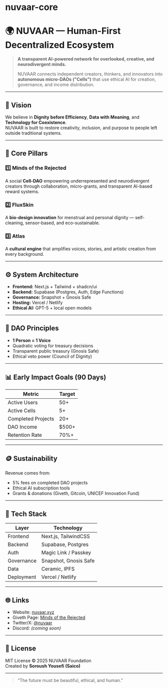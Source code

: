 # nuvaar-core
# 🌍 NUVAAR — Human-First Decentralized Ecosystem

> **A transparent AI-powered network for overlooked, creative, and neurodivergent minds.**
>  
> NUVAAR connects independent creators, thinkers, and innovators into **autonomous micro-DAOs ("Cells")** that use ethical AI for creation, governance, and income distribution.

---

## 🧭 Vision
We believe in **Dignity before Efficiency**, **Data with Meaning**, and **Technology for Coexistence**.  
NUVAAR is built to restore creativity, inclusion, and purpose to people left outside traditional systems.

---

## 🧩 Core Pillars
### 1️⃣ Minds of the Rejected
A social **Cell-DAO** empowering underrepresented and neurodivergent creators through collaboration, micro-grants, and transparent AI-based reward systems.

### 2️⃣ FluxSkin
A **bio-design innovation** for menstrual and personal dignity — self-cleaning, sensor-based, and eco-sustainable.

### 3️⃣ Atlas
A **cultural engine** that amplifies voices, stories, and artistic creation from every background.

---

## ⚙️ System Architecture
- **Frontend:** Next.js + Tailwind + shadcn/ui  
- **Backend:** Supabase (Postgres, Auth, Edge Functions)  
- **Governance:** Snapshot + Gnosis Safe  
- **Hosting:** Vercel / Netlify  
- **Ethical AI:** GPT-5 + local open models  

---

## 💎 DAO Principles
- **1 Person = 1 Voice**  
- Quadratic voting for treasury decisions  
- Transparent public treasury (Gnosis Safe)  
- Ethical veto power (Council of Dignity)  

---

## 📊 Early Impact Goals (90 Days)
| Metric | Target |
|--------|---------|
| Active Users | 50+ |
| Active Cells | 5+ |
| Completed Projects | 20+ |
| DAO Income | $500+ |
| Retention Rate | 70%+ |

---

## 🪙 Sustainability
Revenue comes from:
- 5% fees on completed DAO projects  
- Ethical AI subscription tools  
- Grants & donations (Giveth, Gitcoin, UNICEF Innovation Fund)

---

## 🧠 Tech Stack
| Layer | Technology |
|-------|-------------|
| Frontend | Next.js, TailwindCSS |
| Backend | Supabase, Postgres |
| Auth | Magic Link / Passkey |
| Governance | Snapshot, Gnosis Safe |
| Data | Ceramic, IPFS |
| Deployment | Vercel / Netlify |

---

## 🌐 Links
- Website: [nuvaar.xyz](https://nuvaar.xyz)
- Giveth Page: [Minds of the Rejected](https://giveth.io/project/minds-of-the-rejected)
- Twitter/X: [@nuvaar](https://x.com)
- Discord: *(coming soon)*

---

## 📜 License
MIT License © 2025 NUVAAR Foundation  
Created by **Soroush Yousefi (Saico)**

---

> “The future must be beautiful, ethical, and human.”

